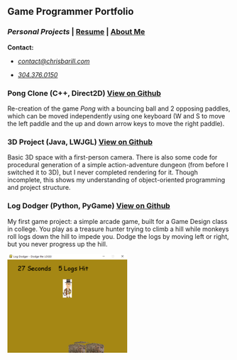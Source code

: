 ## Game Programmer Portfolio

### _Personal Projects_ | [Resume][] | [About Me][]

__Contact:__

*  _<contact@chrisbarill.com>_

*  _[304.376.0150](tel:+13043760150)_

[About Me]: about "Read About Me"
[Personal Projects]: projects "View My Projects"
[Resume]: resume "View My Resume"

<!--/>### Digital Tabletop RPG For Kids (C++, SFML)

A tile-based, turn-based RPG with simple mechanics to digitize tabletop gaming for kids. It features a procedurally generated game board with monsters to defeat, prisoners to rescue, and treasure to collect.
</!-->
### Pong Clone (C++, Direct2D) <a class="buttons github" href="https://github.com/cbarill2/Direct2DPong">View on Github</a>

Re-creation of the game _Pong_ with a bouncing ball and 2 opposing paddles, which can be moved independently using one keyboard (W and S to move the left paddle and the up and down arrow keys to move the right paddle).
<!--/>
![Screenshot](link to image)
<!-->
### 3D Project (Java, LWJGL) <a class="buttons github" href="https://github.com/crippledrat/LearningLWJGL">View on Github</a>

Basic 3D space with a first-person camera. There is also some code for procedural generation of a simple action-adventure dungeon (from before I switched it to 3D), but I never completed rendering for it. Though incomplete, this shows my understanding of object-oriented programming and project structure.
<!--/>
![Screenshot](link to image)

![Video](link to youtube)
<!-->
### Log Dodger (Python, PyGame) <a class="buttons github" href="https://github.com/cbarill2/CodeSamples/blob/master/logdodger.py">View on Github</a>

My first game project: a simple arcade game, built for a Game Design class in college. You play as a treasure hunter trying to climb a hill while monkeys roll logs down the hill to impede you. Dodge the logs by moving left or right, but you never progress up the hill.

<a href="images/logdodger_gameplay.png"><img src="images/logdodger_gameplay.png" alt="LogDodger Gameplay" width=270/></a>